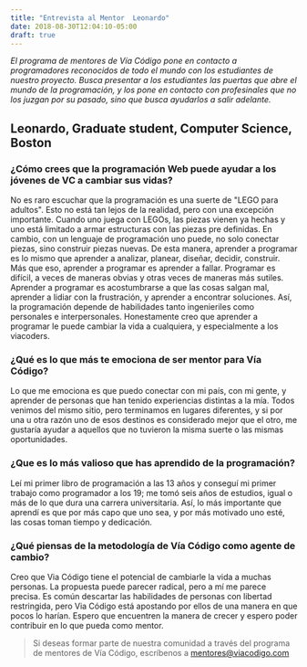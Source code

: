 ```yaml
---
title: "Entrevista al Mentor  Leonardo"
date: 2018-08-30T12:04:10-05:00
draft: true
---
```


_El programa de mentores de Vía Código pone en contacto a programadores reconocidos de todo el mundo con los estudiantes de nuestro proyecto.
Busca presentar a los estudiantes las puertas que abre el mundo de la programación, y los pone en contacto con profesinales que no los juzgan por su pasado,
sino que busca ayudarlos a salir adelante._

## Leonardo, Graduate student, Computer Science, Boston

### ¿Cómo crees que la programación Web puede ayudar a los jóvenes de VC a cambiar sus vidas?

No es raro escuchar que la programación es una suerte de "LEGO para adultos". Esto no está tan lejos de la realidad, pero con una excepción importante. Cuando uno juega con LEGOs, las piezas vienen ya hechas y uno está limitado a armar estructuras con las piezas pre definidas. En cambio, con un lenguaje de programación uno puede, no solo conectar piezas, sino construir piezas nuevas. De esta manera, aprender a programar es lo mismo que aprender a analizar, planear, diseñar, decidir, construir. Más que eso, aprender a programar es aprender a fallar. Programar es difícil, a veces de maneras obvias y otras veces de maneras más sutiles. Aprender a programar es acostumbrarse a que las cosas salgan mal, aprender a lidiar con la frustración, y aprender a encontrar soluciones. Así, la programación depende de habilidades tanto ingenieriles como personales e interpersonales. Honestamente creo que aprender a programar le puede cambiar la vida a cualquiera, y especialmente a los viacoders.

### ¿Qué es lo que más te emociona de ser mentor para Vía Código?

Lo que me emociona es que puedo conectar con mi país, con mi gente, y aprender de personas que han tenido experiencias distintas a la mía. Todos venimos del mismo sitio, pero terminamos en lugares diferentes, y si por una u otra razón uno de esos destinos es considerado mejor que el otro, me gustaría ayudar a aquellos que no tuvieron la misma suerte o las mismas oportunidades.

### ¿Que es lo más valioso que has aprendido de la programación?

Leí mi primer libro de programación a las 13 años y conseguí mi primer trabajo como programador a los 19; me tomó seis años de estudios, igual o más de lo que dura una carrera universitaria. Así, lo más importante que aprendí es que por más capo que uno sea, y por más motivado uno esté, las cosas toman tiempo y dedicación.

### ¿Qué piensas de la metodología de Vía Código como agente de cambio?

Creo que Via Código tiene el potencial de cambiarle la vida a muchas personas. La propuesta puede parecer radical, pero a mí me parece precisa. Es común descartar las habilidades de personas con libertad restringida, pero Via Código está apostando por ellos de una manera en que pocos lo harían. Espero que encuentren la manera de crecer y espero poder contribuir en lo que pueda como mentor.

> Si deseas formar parte de nuestra comunidad a través del programa de mentores de Vía Código, escríbenos a [mentores@viacodigo.com](mailto:mentores@viacodigo.com)
